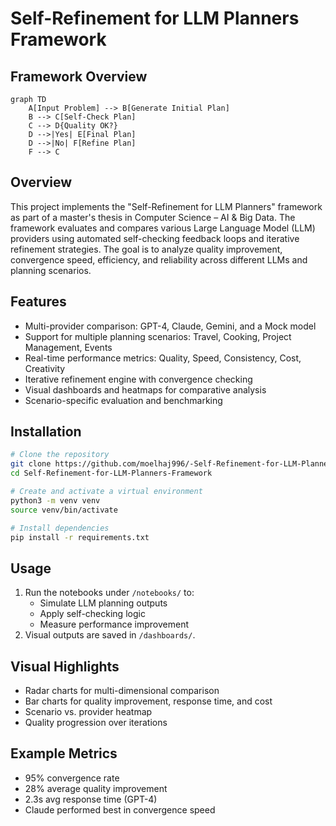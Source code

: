 # Self-Refinement for LLM Planners Framework

## Framework Overview

```mermaid
graph TD
    A[Input Problem] --> B[Generate Initial Plan]
    B --> C[Self-Check Plan]
    C --> D{Quality OK?}
    D -->|Yes| E[Final Plan]
    D -->|No| F[Refine Plan]
    F --> C
```

## Overview
This project implements the "Self-Refinement for LLM Planners" framework as part of a master's thesis in Computer Science – AI & Big Data. The framework evaluates and compares various Large Language Model (LLM) providers using automated self-checking feedback loops and iterative refinement strategies. The goal is to analyze quality improvement, convergence speed, efficiency, and reliability across different LLMs and planning scenarios.

## Features
- Multi-provider comparison: GPT-4, Claude, Gemini, and a Mock model
- Support for multiple planning scenarios: Travel, Cooking, Project Management, Events
- Real-time performance metrics: Quality, Speed, Consistency, Cost, Creativity
- Iterative refinement engine with convergence checking
- Visual dashboards and heatmaps for comparative analysis
- Scenario-specific evaluation and benchmarking


## Installation
```bash
# Clone the repository
git clone https://github.com/moelhaj996/-Self-Refinement-for-LLM-Planners-Framework.git
cd Self-Refinement-for-LLM-Planners-Framework

# Create and activate a virtual environment
python3 -m venv venv
source venv/bin/activate

# Install dependencies
pip install -r requirements.txt
```

## Usage
1. Run the notebooks under `/notebooks/` to:
   - Simulate LLM planning outputs
   - Apply self-checking logic
   - Measure performance improvement
2. Visual outputs are saved in `/dashboards/`.

## Visual Highlights
- Radar charts for multi-dimensional comparison
- Bar charts for quality improvement, response time, and cost
- Scenario vs. provider heatmap
- Quality progression over iterations

## Example Metrics
- 95% convergence rate
- 28% average quality improvement
- 2.3s avg response time (GPT-4)
- Claude performed best in convergence speed